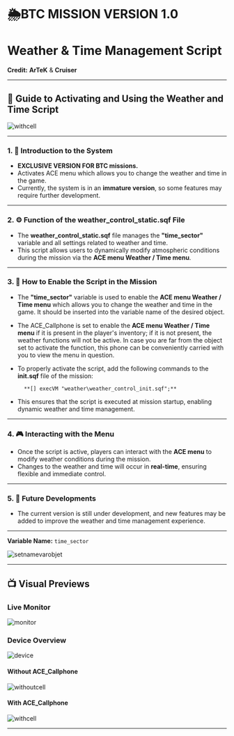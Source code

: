 # 🌦️BTC MISSION VERSION 1.0
# Weather & Time Management Script 
**Credit:** **ArTeK** & **Cruiser**  

---

## 🔧 Guide to Activating and Using the Weather and Time Script

![withcell](https://github.com/user-attachments/assets/eb09d848-b06c-48ed-8a88-ad0a372ae609)

---

### 1. 📝 **Introduction to the System**

- **EXCLUSIVE VERSION FOR BTC missions.**
- Activates ACE menu which allows you to change the weather and time in the game.
- Currently, the system is in an **immature version**, so some features may require further development.

---

### 2. ⚙️ **Function of the weather_control_static.sqf File**

- The **weather_control_static.sqf** file manages the **"time_sector"** variable and all settings related to weather and time.
- This script allows users to dynamically modify atmospheric conditions during the mission via the **ACE menu Weather / Time menu**.

---

### 3. 🔑 **How to Enable the Script in the Mission**

- The **"time_sector"** variable is used to enable the **ACE menu Weather / Time menu** which allows you to change the weather and time in the game. It should be inserted into the variable name of the desired object.
- The ACE_Callphone is set to enable the **ACE menu Weather / Time menu** if it is present in the player's inventory; if it is not present, the weather functions will not be active. In case you are far from the object set to activate the function, this phone can be conveniently carried with you to view the menu in question.
- To properly activate the script, add the following commands to the **init.sqf** file of the mission:

        **[] execVM "weather\weather_control_init.sqf";**

- This ensures that the script is executed at mission startup, enabling dynamic weather and time management.

---

### 4. 🎮 **Interacting with the Menu**

- Once the script is active, players can interact with the **ACE menu** to modify weather conditions during the mission.
- Changes to the weather and time will occur in **real-time**, ensuring flexible and immediate control.

---

### 5. 🚀 **Future Developments**

- The current version is still under development, and new features may be added to improve the weather and time management experience.

---

**Variable Name:** `time_sector`

![setnamevarobjet](https://github.com/user-attachments/assets/60dd100f-5b4a-414d-9aed-3e96df03c6d9)


---

## 📺 **Visual Previews**

### Live Monitor
![monitor](https://github.com/user-attachments/assets/4037fb79-3d5d-4bd1-b86e-855fef5ea8c9)

### Device Overview
![device](https://github.com/user-attachments/assets/9ccbecc9-168f-4fe4-a4c0-59a137490c6d)

#### Without ACE_Callphone
![withoutcell](https://github.com/user-attachments/assets/ecc9f1d4-f546-4397-9cfe-31f3f6b6794b)

#### With ACE_Callphone
![withcell](https://github.com/user-attachments/assets/af47a3bb-c0eb-4146-ab7d-dbc1fcfcc0fb)

---
